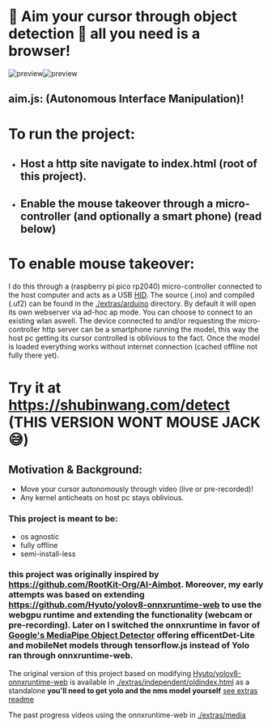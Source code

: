 # 🎯 Aim your cursor through object detection 🎯 all you need is a browser!

![preview](./extras/media/preview.gif)![preview](./extras/media/preview2.gif)

## aim.js: (Autonomous Interface Manipulation)!

# To run the project:

- ## Host a http site navigate to index.html (root of this project).
- ## Enable the mouse takeover through a micro-controller (and optionally a smart phone) (read below)



# To enable mouse takeover:

I do this through a (raspberry pi pico rp2040) micro-controller connected to the host computer and acts as a USB [HID](https://en.wikipedia.org/wiki/Human_interface_device). The source (.ino) and compiled (.uf2) can be found in the [./extras/arduino](./extras/arduino) directory. By default it will open its own webserver via ad-hoc ap mode. You can choose to connect to an existing wlan aswell. The device connected to and/or requesting the micro-controller http server can be a smartphone running the model, this way the host pc getting its cursor controlled is oblivious to the fact. Once the model is loaded everything works without internet connection (cached offline not fully there yet).

# Try it at https://shubinwang.com/detect (THIS VERSION WONT MOUSE JACK 😅)

## Motivation & Background:
- Move your cursor autonomously through video (live or pre-recorded)! 
- Any kernel anticheats on host pc stays oblivious.

### This project is meant to be:

- os agnostic
- fully offline
- semi-install-less


### this project was originally inspired by https://github.com/RootKit-Org/AI-Aimbot. Moreover, my early attempts was based on extending https://github.com/Hyuto/yolov8-onnxruntime-web to use the webgpu runtime and extending the functionality (webcam or pre-recording). Later on I switched the onnxruntime in favor of [Google's MediaPipe Object Detector](https://ai.google.dev/edge/mediapipe/solutions/vision/object_detector) offering efficentDet-Lite and mobileNet models through tensorflow.js instead of Yolo ran through onnxruntime-web.

The original version of this project based on modifying [Hyuto/yolov8-onnxruntime-web](https://github.com/Hyuto/yolov8-onnxruntime-web) is available in [./extras/independent/oldindex.html](./extras/independent/oldindex.html) as a standalone **you'll need to get yolo and the nms model yourself** [see extras readme](./extras/readme.md)

The past progress videos using the onnxruntime-web in [./extras/media](./extras/media)
